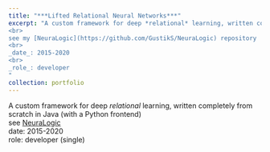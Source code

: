 ```yaml
---
title: "***Lifted Relational Neural Networks***"
excerpt: "A custom framework for deep *relational* learning, written completely from scratch in Java (with a Python frontend)
<br>
see my [NeuraLogic](https://github.com/GustikS/NeuraLogic) repository
<br>
_date_: 2015-2020
<br>
_role_: developer
"
collection: portfolio
---
```


A custom framework for deep *relational* learning, written completely from scratch in Java (with a Python frontend)
\
see [NeuraLogic](https://github.com/GustikS/NeuraLogic)
\
date: 2015-2020
\
role: developer (single)